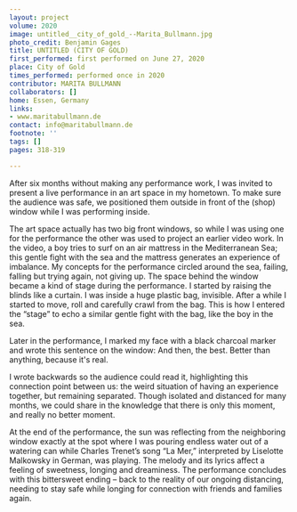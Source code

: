 ```yaml
---
layout: project
volume: 2020
image: untitled__city_of_gold_--Marita_Bullmann.jpg
photo_credit: Benjamin Gages
title: UNTITLED (CITY OF GOLD)
first_performed: first performed on June 27, 2020
place: City of Gold
times_performed: performed once in 2020
contributor: MARITA BULLMANN
collaborators: []
home: Essen, Germany
links:
- www.maritabullmann.de
contact: info@maritabullmann.de
footnote: ''
tags: []
pages: 318-319

---
```


After six months without making any performance work, I was invited to present a live performance in an art space in my hometown. To make sure the audience was safe, we positioned them outside in front of the (shop) window while I was performing inside. 

The art space actually has two big front windows, so while I was using one for the performance the other was used to project an earlier video work. In the video, a boy tries to surf on an air mattress in the Mediterranean Sea; this gentle fight with the sea and the mattress generates an experience of imbalance.
My concepts for the performance circled around the sea, failing, falling but trying again, not giving up. 
The space behind the window became a kind of stage during the performance. I started by raising the blinds like a curtain. I was inside a huge plastic bag, invisible. After a while I started to move, roll and carefully crawl from the bag. This is how I entered the “stage” to echo a similar gentle fight with the bag, like the boy in the sea.

Later in the performance, I marked my face with a black charcoal marker and wrote this sentence on the window: 
And then, the best. 
Better than anything, 
because it's real.

I wrote backwards so the audience could read it, highlighting this connection point between us: the weird situation of having an experience together, but remaining separated. Though isolated and distanced for many months, we could share in the knowledge that there is only this moment, and really no better moment. 

At the end of the performance, the sun was reflecting from the neighboring window exactly at the spot where I was pouring endless water out of a watering can while Charles Trenet’s song “La Mer,” interpreted by Liselotte Malkowsky in German, was playing. The melody and its lyrics affect a feeling of sweetness, longing and dreaminess. The performance concludes with this bittersweet ending – back to the reality of our ongoing distancing, needing to stay safe while longing for connection with friends and families again.
